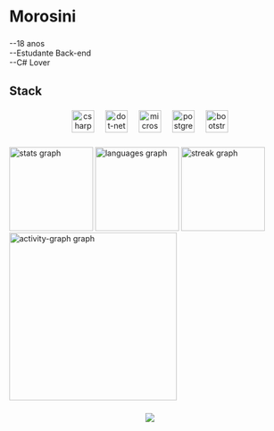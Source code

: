 <h1 align="left">Morosini</h1>

###

<p align="left">--18 anos<br>--Estudante Back-end<br>--C# Lover</p>

###

<h2 align="left">Stack</h2>

###

<div align="center">
  <img src="https://img.shields.io/badge/C Sharp-239120?logo=csharp&logoColor=white&style=for-the-badge" height="40" alt="csharp logo"  />
  <img width="12" />
  <img src="https://img.shields.io/badge/.NET-512BD4?logo=dotnet&logoColor=white&style=for-the-badge" height="40" alt="dot-net logo"  />
  <img width="12" />
  <img src="https://img.shields.io/badge/Microsoft SQL Server-CC2927?logo=microsoftsqlserver&logoColor=white&style=for-the-badge" height="40" alt="microsoftsqlserver logo"  />
  <img width="12" />
  <img src="https://img.shields.io/badge/PostgreSQL-4169E1?logo=postgresql&logoColor=white&style=for-the-badge" height="40" alt="postgresql logo"  />
  <img width="12" />
  <img src="https://img.shields.io/badge/Bootstrap-7952B3?logo=bootstrap&logoColor=white&style=for-the-badge" height="40" alt="bootstrap logo"  />
</div>

###

<div align="left">
  <img src="https://github-readme-stats.vercel.app/api?username=PHMorosini&hide_title=false&hide_rank=false&show_icons=true&include_all_commits=true&count_private=true&disable_animations=false&theme=shades-of-purple&locale=pt-br&hide_border=true&order=1" height="150" alt="stats graph"  />
  <img src="https://github-readme-stats.vercel.app/api/top-langs?username=PHMorosini&locale=pt-br&hide_title=false&layout=compact&card_width=320&langs_count=5&theme=shades-of-purple&hide_border=true&order=2" height="150" alt="languages graph"  />
  <img src="https://streak-stats.demolab.com?user=PHMorosini&locale=pt-br&mode=daily&theme=shades-of-purple&hide_border=true&border_radius=5&order=3" height="150" alt="streak graph"  />
  <img src="https://github-readme-activity-graph.vercel.app/graph?username=PHMorosini&radius=16&theme=github-dark-dimmed&area=false&order=5&hide_border=true&custom_title=Gr%C3%A1fico%20de%20contribui%C3%A7%C3%B5es" height="300" alt="activity-graph graph"  />
</div>

###

<div align="center">
  <img src="https://profile-counter.glitch.me/PHMorosini/count.svg?"  />
</div>

###
